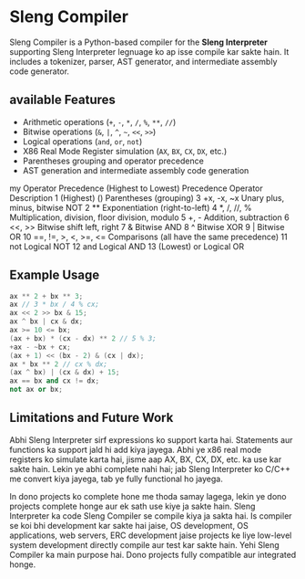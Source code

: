 # Sleng Compiler
Sleng Compiler is a Python-based compiler for the **Sleng Interpreter** supporting Sleng Interpreter legnuage ko ap isse compile kar sakte hain. It includes a tokenizer, parser, AST generator, and intermediate assembly code generator.

## available Features
- Arithmetic operations (`+`, `-`, `*`, `/`, `%`, `**`, `//`)
- Bitwise operations (`&`, `|`, `^`, `~`, `<<`, `>>`)
- Logical operations (`and`, `or`, `not`)
- X86 Real Mode Register simulation (`AX`, `BX`, `CX`, `DX`, etc.)
- Parentheses grouping and operator precedence
- AST generation and intermediate assembly code generation

my Operator Precedence (Highest to Lowest)
Precedence  	Operator	            Description
1 (Highest)	    ()	                    Parentheses (grouping)
3		        +x, -x, ~x              Unary plus, minus, bitwise NOT
2		        **                      Exponentiation (right-to-left)
4		        *, /, //, %             Multiplication, division, floor division, modulo
5		        +, -                    Addition, subtraction
6		        <<, >>                  Bitwise shift left, right
7		        &                       Bitwise AND
8		        ^                       Bitwise XOR
9		        |                       Bitwise OR
10	            ==, !=, >, <, >=, <=	Comparisons (all have the same precedence)
11		        not                     Logical NOT
12	            and	                    Logical AND
13 (Lowest)		or                      Logical OR

## Example Usage

```cpp
ax ** 2 + bx ** 3;
ax // 3 * bx / 4 % cx;
ax << 2 >> bx & 15;
ax ^ bx | cx & dx;
ax >= 10 <= bx;
(ax + bx) * (cx - dx) ** 2 // 5 % 3;
+ax - ~bx + cx;
(ax + 1) << (bx - 2) & (cx | dx);
ax * bx ** 2 // cx % dx;
(ax ^ bx) | (cx & dx) + 15;
ax == bx and cx != dx;
not ax or bx;
```
## Limitations and Future Work
Abhi Sleng Interpreter sirf expressions ko support karta hai. Statements aur functions ka support jald hi add kiya jayega. Abhi ye x86 real mode registers ko simulate karta hai, jisme aap AX, BX, CX, DX, etc. ka use kar sakte hain. Lekin ye abhi complete nahi hai; jab Sleng Interpreter ko C/C++ me convert kiya jayega, tab ye fully functional ho jayega.

In dono projects ko complete hone me thoda samay lagega, lekin ye dono projects complete honge aur ek sath use kiye ja sakte hain. Sleng Interpreter ka code Sleng Compiler se compile kiya ja sakta hai. Is compiler se koi bhi development kar sakte hai jaise, OS development, OS applications, web servers, ERC development jaise projects ke liye low-level system development directly compile aur test kar sakte hain. Yehi Sleng Compiler ka main purpose hai. Dono projects fully compatible aur integrated honge.